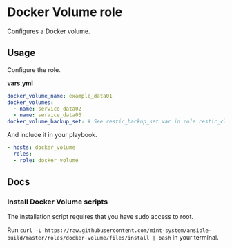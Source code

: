 # Docker Volume role

Configures a Docker volume.

## Usage

Configure the role.

**vars.yml**

```yml
docker_volume_name: example_data01
docker_volumes:
  - name: service_data02
  - name: service_data03
docker_volume_backup_set: # See restic_backup_set var in role restic_client
```

And include it in your playbook.

```yml
- hosts: docker_volume
  roles:
  - role: docker_volume
```

## Docs

### Install Docker Volume scripts

The installation script requires that you have sudo access to root.

Run `curl -L https://raw.githubusercontent.com/mint-system/ansible-build/master/roles/docker-volume/files/install | bash` in your terminal.
